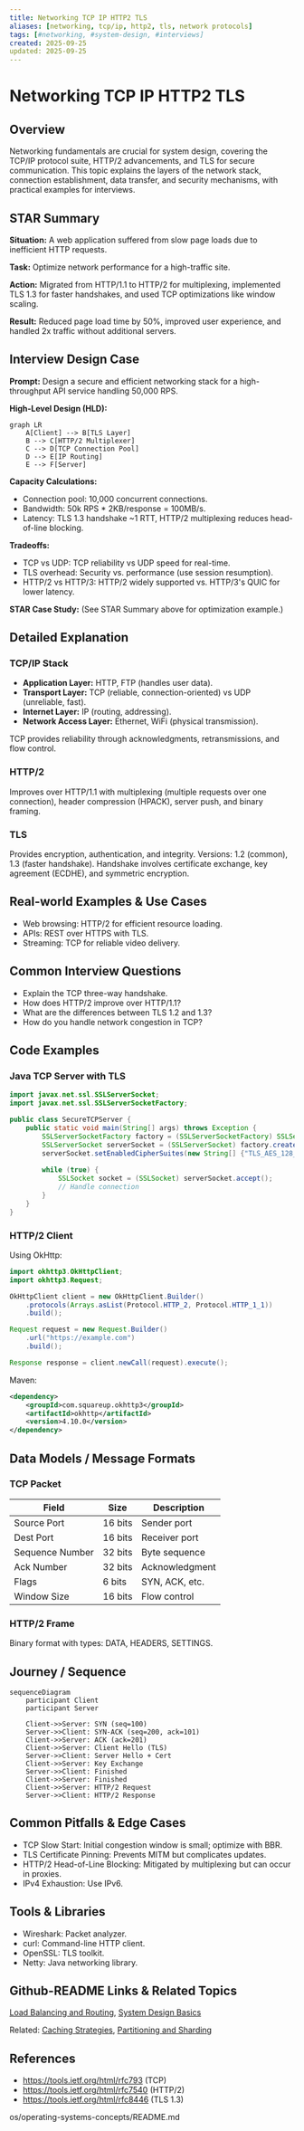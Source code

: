```yaml
---
title: Networking TCP IP HTTP2 TLS
aliases: [networking, tcp/ip, http2, tls, network protocols]
tags: [#networking, #system-design, #interviews]
created: 2025-09-25
updated: 2025-09-25
---
```


# Networking TCP IP HTTP2 TLS

## Overview

Networking fundamentals are crucial for system design, covering the TCP/IP protocol suite, HTTP/2 advancements, and TLS for secure communication. This topic explains the layers of the network stack, connection establishment, data transfer, and security mechanisms, with practical examples for interviews.

## STAR Summary

**Situation:** A web application suffered from slow page loads due to inefficient HTTP requests.

**Task:** Optimize network performance for a high-traffic site.

**Action:** Migrated from HTTP/1.1 to HTTP/2 for multiplexing, implemented TLS 1.3 for faster handshakes, and used TCP optimizations like window scaling.

**Result:** Reduced page load time by 50%, improved user experience, and handled 2x traffic without additional servers.

## Interview Design Case

**Prompt:** Design a secure and efficient networking stack for a high-throughput API service handling 50,000 RPS.

**High-Level Design (HLD):**

```mermaid
graph LR
    A[Client] --> B[TLS Layer]
    B --> C[HTTP/2 Multiplexer]
    C --> D[TCP Connection Pool]
    D --> E[IP Routing]
    E --> F[Server]
```

**Capacity Calculations:**
- Connection pool: 10,000 concurrent connections.
- Bandwidth: 50k RPS * 2KB/response = 100MB/s.
- Latency: TLS 1.3 handshake ~1 RTT, HTTP/2 multiplexing reduces head-of-line blocking.

**Tradeoffs:**
- TCP vs UDP: TCP reliability vs UDP speed for real-time.
- TLS overhead: Security vs. performance (use session resumption).
- HTTP/2 vs HTTP/3: HTTP/2 widely supported vs. HTTP/3's QUIC for lower latency.

**STAR Case Study:** (See STAR Summary above for optimization example.)

## Detailed Explanation

### TCP/IP Stack

- **Application Layer:** HTTP, FTP (handles user data).
- **Transport Layer:** TCP (reliable, connection-oriented) vs UDP (unreliable, fast).
- **Internet Layer:** IP (routing, addressing).
- **Network Access Layer:** Ethernet, WiFi (physical transmission).

TCP provides reliability through acknowledgments, retransmissions, and flow control.

### HTTP/2

Improves over HTTP/1.1 with multiplexing (multiple requests over one connection), header compression (HPACK), server push, and binary framing.

### TLS

Provides encryption, authentication, and integrity. Versions: 1.2 (common), 1.3 (faster handshake). Handshake involves certificate exchange, key agreement (ECDHE), and symmetric encryption.

## Real-world Examples & Use Cases

- Web browsing: HTTP/2 for efficient resource loading.
- APIs: REST over HTTPS with TLS.
- Streaming: TCP for reliable video delivery.

## Common Interview Questions

- Explain the TCP three-way handshake.
- How does HTTP/2 improve over HTTP/1.1?
- What are the differences between TLS 1.2 and 1.3?
- How do you handle network congestion in TCP?

## Code Examples

### Java TCP Server with TLS

```java
import javax.net.ssl.SSLServerSocket;
import javax.net.ssl.SSLServerSocketFactory;

public class SecureTCPServer {
    public static void main(String[] args) throws Exception {
        SSLServerSocketFactory factory = (SSLServerSocketFactory) SSLServerSocketFactory.getDefault();
        SSLServerSocket serverSocket = (SSLServerSocket) factory.createServerSocket(8443);
        serverSocket.setEnabledCipherSuites(new String[] {"TLS_AES_128_GCM_SHA256"});
        
        while (true) {
            SSLSocket socket = (SSLSocket) serverSocket.accept();
            // Handle connection
        }
    }
}
```

### HTTP/2 Client

Using OkHttp:

```java
import okhttp3.OkHttpClient;
import okhttp3.Request;

OkHttpClient client = new OkHttpClient.Builder()
    .protocols(Arrays.asList(Protocol.HTTP_2, Protocol.HTTP_1_1))
    .build();

Request request = new Request.Builder()
    .url("https://example.com")
    .build();

Response response = client.newCall(request).execute();
```

Maven:

```xml
<dependency>
    <groupId>com.squareup.okhttp3</groupId>
    <artifactId>okhttp</artifactId>
    <version>4.10.0</version>
</dependency>
```

## Data Models / Message Formats

### TCP Packet

| Field | Size | Description |
|-------|------|-------------|
| Source Port | 16 bits | Sender port |
| Dest Port | 16 bits | Receiver port |
| Sequence Number | 32 bits | Byte sequence |
| Ack Number | 32 bits | Acknowledgment |
| Flags | 6 bits | SYN, ACK, etc. |
| Window Size | 16 bits | Flow control |

### HTTP/2 Frame

Binary format with types: DATA, HEADERS, SETTINGS.

## Journey / Sequence

```mermaid
sequenceDiagram
    participant Client
    participant Server

    Client->>Server: SYN (seq=100)
    Server->>Client: SYN-ACK (seq=200, ack=101)
    Client->>Server: ACK (ack=201)
    Client->>Server: Client Hello (TLS)
    Server->>Client: Server Hello + Cert
    Client->>Server: Key Exchange
    Server->>Client: Finished
    Client->>Server: Finished
    Client->>Server: HTTP/2 Request
    Server->>Client: HTTP/2 Response
```

## Common Pitfalls & Edge Cases

- TCP Slow Start: Initial congestion window is small; optimize with BBR.
- TLS Certificate Pinning: Prevents MITM but complicates updates.
- HTTP/2 Head-of-Line Blocking: Mitigated by multiplexing but can occur in proxies.
- IPv4 Exhaustion: Use IPv6.

## Tools & Libraries

- Wireshark: Packet analyzer.
- curl: Command-line HTTP client.
- OpenSSL: TLS toolkit.
- Netty: Java networking library.

## Github-README Links & Related Topics

[Load Balancing and Routing](../load-balancing-and-routing/README.md), [System Design Basics](../system-design-basics/README.md)

Related: [Caching Strategies](../caching-strategies/README.md), [Partitioning and Sharding](../partitioning-and-sharding/README.md)

## References

- https://tools.ietf.org/html/rfc793 (TCP)
- https://tools.ietf.org/html/rfc7540 (HTTP/2)
- https://tools.ietf.org/html/rfc8446 (TLS 1.3)
</content>
</xai:function_call name="write">
<parameter name="filePath">os/operating-systems-concepts/README.md